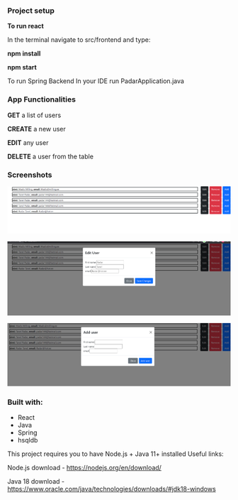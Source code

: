 ### Project setup

**To run react**

In the terminal navigate to src/frontend and type:

**npm install**

**npm start**

To run Spring Backend
In your IDE run PadarApplication.java

### App Functionalities

**GET** a list of users 

**CREATE** a new user

**EDIT** any user

**DELETE** a  user from the table

### Screenshots

![Alt text](/pildid/Tanel_Padar.png?raw=true "Optional Title")

![Alt text](/pildid/Edit_user.png?raw=true "Optional Title")

![Alt text](/pildid/adduser.png?raw=true "Optional Title")


### Built with:

* React
* Java
* Spring
* hsqldb


This project requires you to have Node.js + Java 11+ installed
Useful links:

Node.js download - https://nodejs.org/en/download/

Java 18 download - https://www.oracle.com/java/technologies/downloads/#jdk18-windows